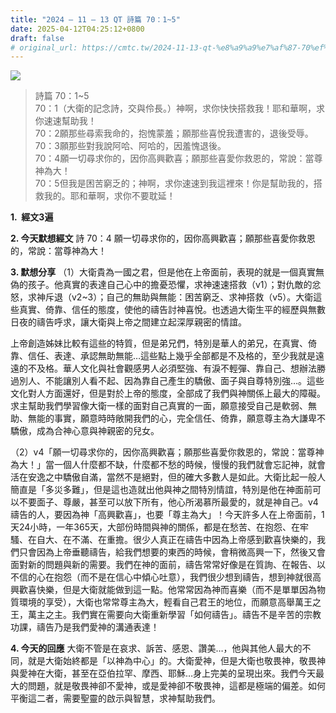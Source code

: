 ```yaml
---
title: "2024 – 11 – 13 QT 詩篇 70：1~5"
date: 2025-04-12T04:25:12+0800
draft: false
# original_url: https://cmtc.tw/2024-11-13-qt-%e8%a9%a9%e7%af%87-70%ef%bc%9a15
---
```


![](/images/qt.jpg)
> 詩篇 70：1\~5  
> 70：1（大衛的記念詩，交與伶長。）神啊，求你快快搭救我！耶和華啊，求你速速幫助我！  
> 70：2願那些尋索我命的，抱愧蒙羞；願那些喜悅我遭害的，退後受辱。  
> 70：3願那些對我說阿哈、阿哈的，因羞愧退後。  
> 70：4願一切尋求你的，因你高興歡喜；願那些喜愛你救恩的，常說：當尊神為大！  
> 70：5但我是困苦窮乏的；神啊，求你速速到我這裡來！你是幫助我的，搭救我的。耶和華啊，求你不要耽延！

**1.  經文3遍**

**2. 今天默想經文**
詩 70：4 願一切尋求你的，因你高興歡喜；願那些喜愛你救恩的，常說：當尊神為大！

**3. 默想分享**
（1）大衛貴為一國之君，但是他在上帝面前，表現的就是一個真實無偽的孩子。他真實的表達自己心中的擔憂恐懼，求神速速搭救（v1）；對仇敵的忿怒，求神斥退（v2\~3）；自己的無助與無能：困苦窮乏、求神搭救（v5）。大衛這些真實、倚靠、信任的態度，使他的禱告討神喜悅。也透過大衛生平的經歷與無數日夜的禱告呼求，讓大衛與上帝之間建立起深厚親密的情誼。

上帝創造姊妹比較有這些的特質，但是弟兄們，特別是華人的弟兄，在真實、倚靠、信任、表達、承認無助無能…這些點上幾乎全部都是不及格的，至少我就是遠遠的不及格。華人文化與社會觀感男人必須堅強、有淚不輕彈、靠自己、想辦法勝過別人、不能讓別人看不起、因為靠自己產生的驕傲、面子與自尊特別強…。這些文化對人方面還好，但是對於上帝的態度，全部成了我們與神關係上最大的障礙。求主幫助我們學習像大衛一樣的面對自己真實的一面，願意接受自己是軟弱、無助、無能的事實，願意時時敞開我們的心，完全信任、倚靠，願意尊主為大謙卑不驕傲，成為合神心意與神親密的兒女。

（2）v4「願一切尋求你的，因你高興歡喜；願那些喜愛你救恩的，常說：當尊神為大！」當一個人什麼都不缺，什麼都不愁的時候，慢慢的我們就會忘記神，就會活在安逸之中驕傲自滿，當然不是絕對，但的確大多數人是如此。大衛比起一般人簡直是「多災多難」，但是這也造就出他與神之間特別情誼，特別是他在神面前可以不要面子、尊嚴，甚至可以放下所有，他心所渴慕所最愛的，就是神自己。v4禱告的人，要因為神「高興歡喜」，也要「尊主為大」！今天許多人在上帝面前，1天24小時，一年365天，大部份時間與神的關係，都是在愁苦、在抱怨、在牢騷、在自大、在不滿、在重擔。很少人真正在禱告中因為上帝感到歡喜快樂的，我們只會因為上帝垂聽禱告，給我們想要的東西的時候，會稍微高興一下，然後又會面對新的問題與新的需要。我們在神的面前，禱告常常好像是在質詢、在報告、以不信的心在抱怨（而不是在信心中傾心吐意），我們很少想到禱告，想到神就很高興歡喜快樂，但是大衛就能做到這一點。他常常因為神而喜樂（而不是單單因為物質環境的享受），大衛也常常尊主為大，輕看自己君王的地位，而願意高舉萬王之王，萬主之主。我們實在需要向大衛重新學習「如何禱告」。禱告不是辛苦的宗教功課，禱告乃是我們愛神的溝通表達！

**4. 今天的回應**
大衛不管是在哀求、訴苦、感恩、讚美…，他與其他人最大的不同，就是大衛始終都是「以神為中心」的。大衛愛神，但是大衛也敬畏神，敬畏神與愛神在大衛，甚至在亞伯拉罕、摩西、耶穌…身上完美的呈現出來。我們今天最大的問題，就是敬畏神卻不愛神，或是愛神卻不敬畏神，這都是極端的偏差。如何平衡這二者，需要聖靈的啟示與智慧，求神幫助我們。
